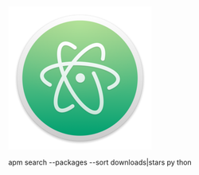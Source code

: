 ![atom-logo](https://raw.githubusercontent.com/github/explore/80688e429a7d4ef2fca1e82350fe8e3517d3494d/topics/atom/atom.png)


apm search --packages --sort downloads|stars py
thon